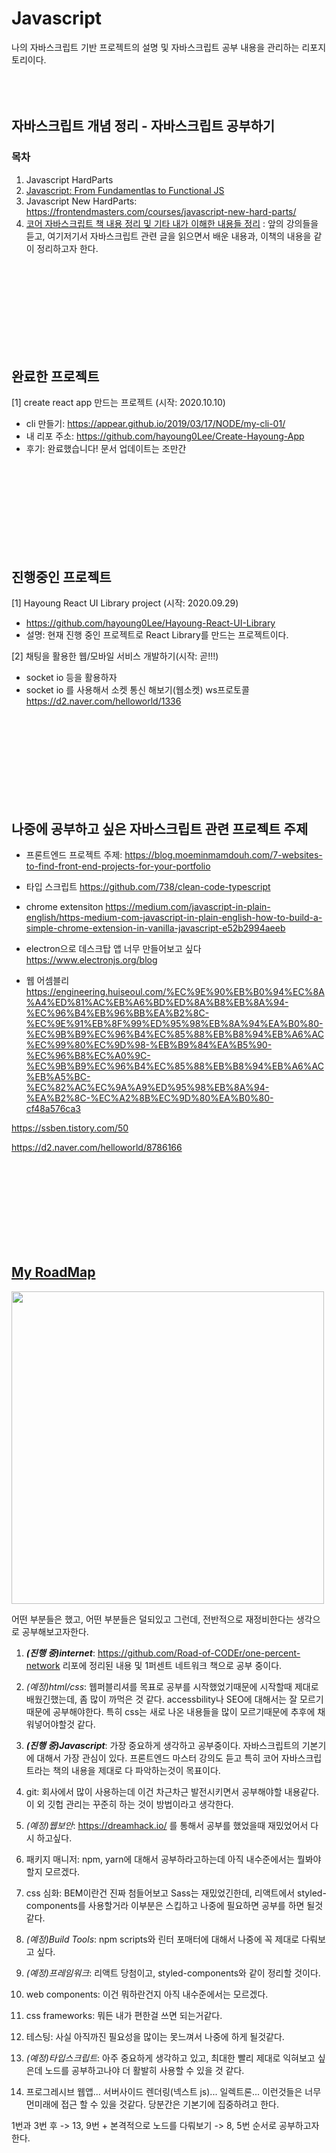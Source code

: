 # Javascript
나의 자바스크립트 기반 프로젝트의 설명 및 자바스크립트 공부 내용을 관리하는 리포지토리이다. \
<br/>
<br/>
<br/>

## 자바스크립트 개념 정리 - 자바스크립트 공부하기 
### 목차
1. Javascript HardParts
2. [Javascript: From Fundamentlas to Functional JS](https://frontendmasters.com/courses/js-fundamentals-functional-v2/) 
3. Javascript New HardParts: https://frontendmasters.com/courses/javascript-new-hard-parts/
4. [코어 자바스크립트 책 내용 정리 및 기타 내가 이해한 내용들 정리](./concepts/core-javascript) : 앞의 강의들을 듣고, 여기저기서 자바스크립트 관련 글을 읽으면서 배운 내용과, 이책의 내용을 같이 정리하고자 한다. 
<br/>
<br/>
<br/>
<br/>
<br/>
<br/>
<br/>
<br/>


## 완료한 프로젝트
[1] create react app 만드는 프로젝트 (시작: 2020.10.10)
- cli 만들기: https://appear.github.io/2019/03/17/NODE/my-cli-01/
- 내 리포 주소: https://github.com/hayoung0Lee/Create-Hayoung-App
- 후기: 완료했습니다! 문서 업데이트는 조만간


<br/>
<br/>
<br/>
<br/>
<br/>
<br/>
<br/>
<br/>



## 진행중인 프로젝트
[1] Hayoung React UI Library project (시작: 2020.09.29)
- https://github.com/hayoung0Lee/Hayoung-React-UI-Library
- 설명: 현재 진행 중인 프로젝트로 React Library를 만드는 프로젝트이다. 

[2] 채팅을 활용한 웹/모바일 서비스 개발하기(시작: 곧!!!)
- socket io 등을 활용하자
- socket io 를 사용해서 소켓 통신 해보기(웹소켓) ws프로토콜 
https://d2.naver.com/helloworld/1336

<br/>
<br/>
<br/>
<br/>
<br/>
<br/>
<br/>
<br/>


## 나중에 공부하고 싶은 자바스크립트 관련 프로젝트 주제
- 프론트엔드 프로젝트 주제: https://blog.moeminmamdouh.com/7-websites-to-find-front-end-projects-for-your-portfolio

- 타입 스크립트
https://github.com/738/clean-code-typescript

- chrome extensiton
https://medium.com/javascript-in-plain-english/https-medium-com-javascript-in-plain-english-how-to-build-a-simple-chrome-extension-in-vanilla-javascript-e52b2994aeeb

- electron으로 데스크탑 앱 너무 만들어보고 싶다
https://www.electronjs.org/blog

- 웹 어셈블리 
https://engineering.huiseoul.com/%EC%9E%90%EB%B0%94%EC%8A%A4%ED%81%AC%EB%A6%BD%ED%8A%B8%EB%8A%94-%EC%96%B4%EB%96%BB%EA%B2%8C-%EC%9E%91%EB%8F%99%ED%95%98%EB%8A%94%EA%B0%80-%EC%9B%B9%EC%96%B4%EC%85%88%EB%B8%94%EB%A6%AC%EC%99%80%EC%9D%98-%EB%B9%84%EA%B5%90-%EC%96%B8%EC%A0%9C-%EC%9B%B9%EC%96%B4%EC%85%88%EB%B8%94%EB%A6%AC%EB%A5%BC-%EC%82%AC%EC%9A%A9%ED%95%98%EB%8A%94-%EA%B2%8C-%EC%A2%8B%EC%9D%80%EA%B0%80-cf48a576ca3

https://ssben.tistory.com/50

https://d2.naver.com/helloworld/8786166

<br/>
<br/>
<br/>
<br/>
<br/>
<br/>
<br/>
<br/>



## [My RoadMap](https://roadmap.sh/frontend)
<img src="https://roadmap.sh/roadmaps/frontend.png" width="500"/>


어떤 부분들은 했고, 어떤 부분들은 덜되있고 그런데, 전반적으로 재정비한다는 생각으로 공부해보고자한다. 

1. <strong>_(진행 중)internet_</strong>: https://github.com/Road-of-CODEr/one-percent-network 리포에 정리된 내용 및 1퍼센트 네트워크 책으로 공부 중이다. 

2. _(예정)html/css_: 웹퍼블리셔를 목표로 공부를 시작했었기때문에 시작할때 제대로 배웠긴했는데, 좀 많이 까먹은 것 같다. accessbility나 SEO에 대해서는 잘 모르기때문에 공부해야한다. 특히 css는 새로 나온 내용들을 많이 모르기때문에 추후에 채워넣어야할것 같다. 

3. <strong>_(진행 중)Javascript_</strong>: 가장 중요하게 생각하고 공부중이다. 자바스크립트의 기본기에 대해서 가장 관심이 있다. 프론트엔드 마스터 강의도 듣고 특히 코어 자바스크립트라는 책의 내용을 제대로 다 파악하는것이 목표이다. 

4. git: 회사에서 많이 사용하는데 이건 차근차근 발전시키면서 공부해야할 내용같다. 이 외 깃헙 관리는 꾸준히 하는 것이 방법이라고 생각한다. 

5. _(예정)웹보안_: https://dreamhack.io/ 를 통해서 공부를 했었을때 재밌었어서 다시 하고싶다. 

6. 패키지 매니저: npm, yarn에 대해서 공부하라고하는데 아직 내수준에서는 뭘봐야할지 모르겠다. 

7. css 심화: BEM이란건 진짜 첨들어보고 Sass는 재밌었긴한데, 리액트에서 styled-components를 사용할거라 이부분은 스킵하고 나중에 필요하면 공부를 하면 될것같다. 

8. _(예정)Build Tools_: npm scripts와 린터 포매터에 대해서 나중에 꼭 제대로 다뤄보고 싶다. 

9. _(예정)프레임워크_: 리액트 당첨이고, styled-components와 같이 정리할 것이다. 

10. web components: 이건 뭐하란건지 아직 내수준에서는 모르겠다. 

11. css frameworks: 뭐든 내가 편한걸 쓰면 되는거같다. 

12. 테스팅: 사실 아직까진 필요성을 많이는 못느껴서 나중에 하게 될것같다. 

13. _(예정)타입스크립트_: 아주 중요하게 생각하고 있고, 최대한 빨리 제대로 익혀보고 싶은데 노드를 공부하고나야 더 활발히 사용할 수 있을 것 같다. 

14. 프로그레시브 웹앱... 서버사이드 렌더링(넥스트 js)... 일렉트론... 이런것들은 너무 먼미래에 접근 할 수 있을 것같다. 당분간은 기본기에 집중하려고 한다. 


1번과 3번 후 -> 13, 9번 + 본격적으로 노드를 다뤄보기 -> 8, 5번 순서로 공부하고자 한다. 





